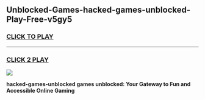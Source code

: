 
## Unblocked-Games-hacked-games-unblocked-Play-Free-v5gy5
<h3>
<a href="https://premium76.site?title=hacked-games-unblocked&ref=10A">CLICK TO PLAY</a></h3>
<hr>

<h3>
<a href="https://premium76.site?title=hacked-games-unblocked&ref=10A">CLICK 2 PLAY</a>
  
</h3>

<a href="https://premium76.site?title=hacked-games-unblocked&ref=10A"><img src="https://clearcache.store/games.png"></a>


**hacked-games-unblocked games unblocked: Your Gateway to Fun and Accessible Online Gaming**
